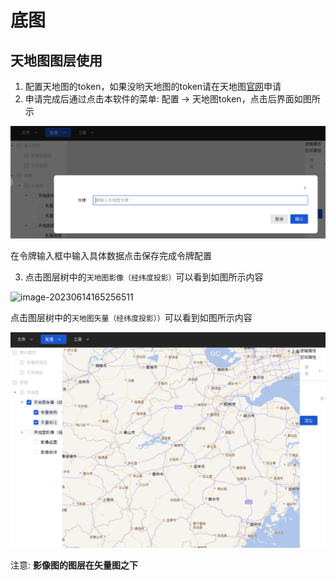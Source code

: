 # 底图


## 天地图图层使用

1. 配置天地图的token，如果没哟天地图的token请在天地图[官网](https://www.tianditu.gov.cn/)申请
2. 申请完成后通过点击本软件的菜单: 配置 -> 天地图token，点击后界面如图所示

![image-20230614165211331](images/image-20230614165211331.png)

在令牌输入框中输入具体数据点击保存完成令牌配置

3.   点击图层树中的`天地图影像（经纬度投影）`可以看到如图所示内容

![image-20230614165256511](images/image-20230614165256511.png)


点击图层树中的`天地图矢量（经纬度投影））`可以看到如图所示内容

![image-20230614165237225](images/image-20230614165237225.png)




注意: **影像图的图层在矢量图之下**
